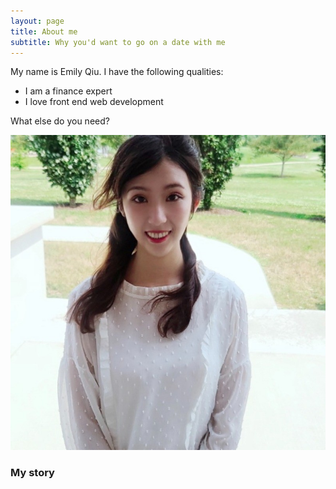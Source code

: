 ```yaml
---
layout: page
title: About me
subtitle: Why you'd want to go on a date with me
---
```


My name is Emily Qiu. I have the following qualities:

- I am a finance expert
- I love front end web development

What else do you need?

![Person Profile](/assets/img/person_profile.jpeg)

### My story
<!-- 
To be honest, I'm having some trouble remembering right now, so why don't you just watch [my movie](https://en.wikipedia.org/wiki/The_Princess_Bride_%28film%29) and it will answer **all** your questions. -->
